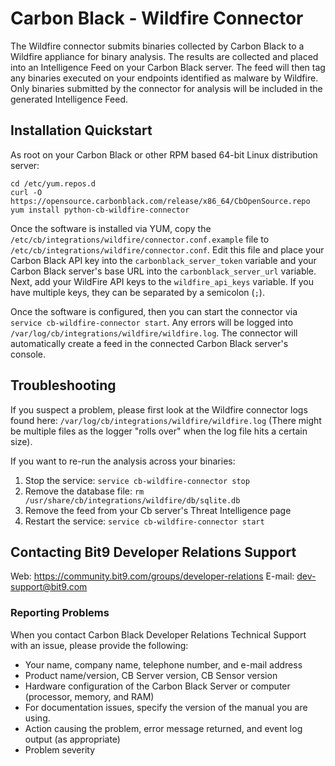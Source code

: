 # Carbon Black - Wildfire Connector

The Wildfire connector submits binaries collected by Carbon Black to a Wildfire
appliance for binary analysis. The results are collected and placed into an Intelligence
Feed on your Carbon Black server. The feed will then tag any binaries executed on your
endpoints identified as malware by Wildfire. Only binaries submitted by the connector
for analysis will be included in the generated Intelligence Feed.

## Installation Quickstart

As root on your Carbon Black or other RPM based 64-bit Linux distribution server:
```
cd /etc/yum.repos.d
curl -O https://opensource.carbonblack.com/release/x86_64/CbOpenSource.repo
yum install python-cb-wildfire-connector
```

Once the software is installed via YUM, copy the `/etc/cb/integrations/wildfire/connector.conf.example` file to
`/etc/cb/integrations/wildfire/connector.conf`. Edit this file and place your Carbon Black API key into the
`carbonblack_server_token` variable and your Carbon Black server's base URL into the `carbonblack_server_url` variable.
Next, add your WildFire API keys to the `wildfire_api_keys` variable. If you have multiple keys, they can be separated
by a semicolon (`;`).

Once the software is configured, then you can start the connector via `service cb-wildfire-connector start`.
Any errors will be logged into `/var/log/cb/integrations/wildfire/wildfire.log`. The connector will automatically
create a feed in the connected Carbon Black server's console.

## Troubleshooting

If you suspect a problem, please first look at the Wildfire connector logs found here:
`/var/log/cb/integrations/wildfire/wildfire.log`
(There might be multiple files as the logger "rolls over" when the log file hits a certain size).

If you want to re-run the analysis across your binaries:

1. Stop the service: `service cb-wildfire-connector stop`
2. Remove the database file: `rm /usr/share/cb/integrations/wildfire/db/sqlite.db`
3. Remove the feed from your Cb server's Threat Intelligence page
4. Restart the service: `service cb-wildfire-connector start`

## Contacting Bit9 Developer Relations Support

Web: https://community.bit9.com/groups/developer-relations
E-mail: dev-support@bit9.com

### Reporting Problems

When you contact Carbon Black Developer Relations Technical Support with an issue, please provide the following:

* Your name, company name, telephone number, and e-mail address
* Product name/version, CB Server version, CB Sensor version
* Hardware configuration of the Carbon Black Server or computer (processor, memory, and RAM)
* For documentation issues, specify the version of the manual you are using.
* Action causing the problem, error message returned, and event log output (as appropriate)
* Problem severity
